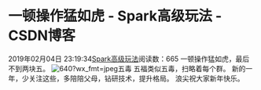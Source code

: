 # 一顿操作猛如虎 - Spark高级玩法 - CSDN博客
2019年02月04日 23:19:34[Spark高级玩法](https://me.csdn.net/rlnLo2pNEfx9c)阅读数：665
一顿操作猛如虎，最后不到两块五。
![640?wx_fmt=jpeg](https://ss.csdn.net/p?https://mmbiz.qpic.cn/mmbiz_jpg/adI0ApTVBFXpMZ8l7sNF2OadtibYqlIDeWTJjeuB1RNicBQXxQibN523kQpJoDRoCsPheOncY55w154vckwhLuy6Q/640?wx_fmt=jpeg)五毒
五福类似五毒，扫略着每个群。
新的一年，少关注这些，多陪陪父母，钻研技术，提升格局。
浪尖祝大家新年快乐。
